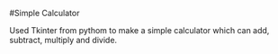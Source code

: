 #Simple Calculator

Used Tkinter from pythom to make a simple calculator which can add, subtract, multiply and divide.